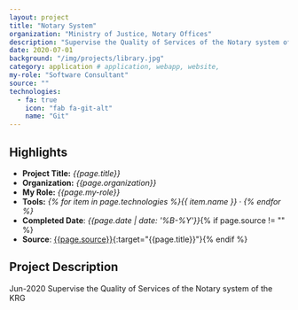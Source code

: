 ```yaml
---
layout: project
title: "Notary System"
organization: "Ministry of Justice, Notary Offices"
description: "Supervise the Quality of Services of the Notary system of the KRG"
date: 2020-07-01
background: "/img/projects/library.jpg"
category: application # application, webapp, website,
my-role: "Software Consultant"
source: ""
technologies:
  - fa: true
    icon: "fab fa-git-alt"
    name: "Git"
---
```


## Highlights

- **Project Title:** _{{page.title}}_
- **Organization:** _{{page.organization}}_
- **My Role:** _{{page.my-role}}_
- **Tools:** _{% for item in page.technologies %}{{ item.name }}&nbsp;&middot;&nbsp;{% endfor %}_
- **Completed Date**: _{{page.date  | date: '%B-%Y'}}_{% if page.source != "" %}
- **Source**: [{{page.source}}]({{page.source}}){:target="{{page.title}}"}{% endif %}

## Project Description

Jun-2020 Supervise the Quality of Services of the Notary system of the KRG
